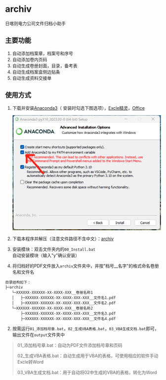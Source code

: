 # archiv

日喀则电力公司文件归档小助手

## 主要功能

1. 自动添加档案章，档案号和序号
2. 自动添加卷内页码
3. 自动生成卷册封面，目录，备考表
4. 自动生成档案盒侧边贴条
5. 自动生成资料交接单

## 使用方式

1. 下载并安装[Anaconda3](https://mirrors.tuna.tsinghua.edu.cn/anaconda/archive/Anaconda3-2023.03-Windows-x86_64.exe)（ 安装时勾选下图选项），[Excle精灵](https://lestore.lenovo.com/detail/L105090)，[Office](https://www.microsoftstore.com.cn/software/office)

   ![readme](./config/readme.png)

2. 下载本程序并解压（注意文件路径不含中文）：[archiv](https://gitee.com/Jainaul/archiv/repository/archive/main.zip)

3. 安装模块：双击文件夹内的``00_Install.bat``自动安装模块（输入"y"确认安装）

4. 将归档好的PDF文件放入``archiv``文件夹中，并按"档号__名字"的格式命名卷册名和文件名

```
目录结构如下：
├─archiv
   └─XXXXXX-XXXXXX-XX-XXXX-XXX__卷册名称1
   │   ├─XXXXXX-XXXXXX-XX-XXXX-XXX-XXX__文件名1.pdf
   │   ├─XXXXXX-XXXXXX-XX-XXXX-XXX-XXX__文件名2.pdf
   └─XXXXXX-XXXXXX-XX-XXXX-XXX__卷册名称2
       ├─XXXXXX-XXXXXX-XX-XXXX-XXX-XXX__文件名3.pdf
       ├─XXXXXX-XXXXXX-XX-XXXX-XXX-XXX__文件名4.pdf
```

2. 按需运行``01_添加档号章.bat``，``02_生成VBA表格.bat``，``03_VBA生成文档.bat``即可，输出文件在``output``文件夹中

> 01_添加档号章.bat：自动为PDF文件添加档号章和页码
>
> 02_生成VBA表格.bat：自动生成用于VBA的表格，可使用相应的软件手动Excle转Word
>
> 03_VBA生成文档.bat：用于自动将02中生成的VBA的表格，转化为Word